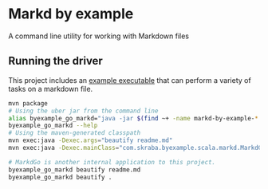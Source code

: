 Markd by example
==============================================================================

A command line utility for working with Markdown files

Running the driver
------------------------------------------------------------------------------

This project includes an [example executable](src/main/java/com/skraba/byexample/scala/markd/MarkdGo.java) that can perform a variety of tasks on a markdown file.

```bash
mvn package
# Using the uber jar from the command line
alias byexample_go_markd="java -jar $(find ~+ -name markd-by-example-*.jar | sort | head -n1)"
byexample_go_markd --help
# Using the maven-generated classpath
mvn exec:java -Dexec.args="beautify readme.md"
mvn exec:java -Dexec.mainClass="com.skraba.byexample.scala.markd.MarkdGo" -Dexec.args="beautify readme.md" 

# MarkdGo is another internal application to this project.
byexample_go_markd beautify readme.md
byexample_go_markd beautify .
```